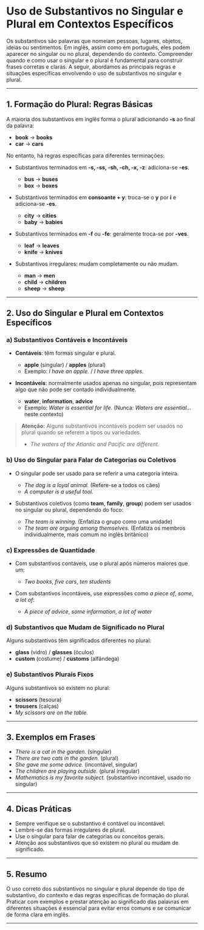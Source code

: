 
# Uso de Substantivos no Singular e Plural em Contextos Específicos

Os substantivos são palavras que nomeiam pessoas, lugares, objetos, ideias ou sentimentos. Em inglês, assim como em português, eles podem aparecer no singular ou no plural, dependendo do contexto. Compreender quando e como usar o singular e o plural é fundamental para construir frases corretas e claras. A seguir, abordamos as principais regras e situações específicas envolvendo o uso de substantivos no singular e plural.

---

## 1. **Formação do Plural: Regras Básicas**

A maioria dos substantivos em inglês forma o plural adicionando **-s** ao final da palavra:

- **book** → **books**
- **car** → **cars**

No entanto, há regras específicas para diferentes terminações:

- Substantivos terminados em **-s, -ss, -sh, -ch, -x, -z**: adiciona-se **-es**.
  - **bus** → **buses**
  - **box** → **boxes**

- Substantivos terminados em **consoante + y**: troca-se o **y** por **i** e adiciona-se **-es**.
  - **city** → **cities**
  - **baby** → **babies**

- Substantivos terminados em **-f** ou **-fe**: geralmente troca-se por **-ves**.
  - **leaf** → **leaves**
  - **knife** → **knives**

- Substantivos irregulares: mudam completamente ou não mudam.
  - **man** → **men**
  - **child** → **children**
  - **sheep** → **sheep**

---

## 2. **Uso do Singular e Plural em Contextos Específicos**

### a) **Substantivos Contáveis e Incontáveis**

- **Contáveis**: têm formas singular e plural.
  - **apple** (singular) / **apples** (plural)
  - Exemplo: *I have an apple.* / *I have three apples.*

- **Incontáveis**: normalmente usados apenas no singular, pois representam algo que não pode ser contado individualmente.
  - **water**, **information**, **advice**
  - Exemplo: *Water is essential for life.* (Nunca: *Waters are essential...* neste contexto)

> **Atenção:** Alguns substantivos incontáveis podem ser usados no plural quando se referem a tipos ou variedades.
> - *The waters of the Atlantic and Pacific are different.*

### b) **Uso do Singular para Falar de Categorias ou Coletivos**

- O singular pode ser usado para se referir a uma categoria inteira.
  - *The dog is a loyal animal.* (Refere-se a todos os cães)
  - *A computer is a useful tool.*

- Substantivos coletivos (como **team**, **family**, **group**) podem ser usados no singular ou plural, dependendo do foco:
  - *The team is winning.* (Enfatiza o grupo como uma unidade)
  - *The team are arguing among themselves.* (Enfatiza os membros individualmente, mais comum no inglês britânico)

### c) **Expressões de Quantidade**

- Com substantivos contáveis, use o plural após números maiores que um:
  - *Two books*, *five cars*, *ten students*

- Com substantivos incontáveis, use expressões como *a piece of*, *some*, *a lot of*:
  - *A piece of advice*, *some information*, *a lot of water*

### d) **Substantivos que Mudam de Significado no Plural**

Alguns substantivos têm significados diferentes no plural:
- **glass** (vidro) / **glasses** (óculos)
- **custom** (costume) / **customs** (alfândega)

### e) **Substantivos Plurais Fixos**

Alguns substantivos só existem no plural:
- **scissors** (tesoura)
- **trousers** (calças)
- *My scissors are on the table.*

---

## 3. **Exemplos em Frases**

- *There is a cat in the garden.* (singular)
- *There are two cats in the garden.* (plural)
- *She gave me some advice.* (incontável, singular)
- *The children are playing outside.* (plural irregular)
- *Mathematics is my favorite subject.* (substantivo incontável, usado no singular)

---

## 4. **Dicas Práticas**

- Sempre verifique se o substantivo é contável ou incontável.
- Lembre-se das formas irregulares de plural.
- Use o singular para falar de categorias ou conceitos gerais.
- Atenção aos substantivos que só existem no plural ou mudam de significado.

---

## 5. **Resumo**

O uso correto dos substantivos no singular e plural depende do tipo de substantivo, do contexto e das regras específicas de formação do plural. Praticar com exemplos e prestar atenção ao significado das palavras em diferentes situações é essencial para evitar erros comuns e se comunicar de forma clara em inglês.

---
```